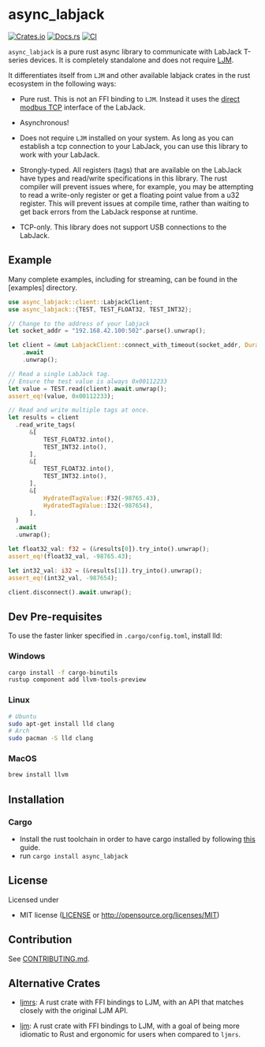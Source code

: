 # async_labjack

[![Crates.io](https://img.shields.io/crates/v/async_labjack.svg)](https://crates.io/crates/async_labjack)
[![Docs.rs](https://docs.rs/async_labjack/badge.svg)](https://docs.rs/async_labjack)
[![CI](https://github.com/nschrading/async_labjack/workflows/CI/badge.svg)](https://github.com/nschrading/async_labjack/actions)

`async_labjack` is a pure rust async library to communicate with LabJack T-series devices. It is completely standalone and does not require [LJM](https://support.labjack.com/docs/ljm-library-overview).

It differentiates itself from `LJM` and other available labjack crates in the rust ecosystem in the following ways:

* Pure rust. This is not an FFI binding to `LJM`. Instead it uses the [direct modbus TCP](https://support.labjack.com/docs/protocol-details-direct-modbus-tcp) interface of the LabJack.

* Asynchronous!

* Does not require `LJM` installed on your system. As long as you can establish a tcp connection to your LabJack, you can use this library to work with your LabJack.

* Strongly-typed. All registers (tags) that are available on the LabJack have types and read/write specifications in this library. The rust compiler will prevent issues where, for example, you may be attempting to read a write-only register or get a floating point value from a u32 register. This will prevent issues at compile time, rather than waiting to get back errors from the LabJack response at runtime.

* TCP-only. This library does not support USB connections to the LabJack.

## Example

Many complete examples, including for streaming, can be found in the [examples] directory.

```rust
use async_labjack::client::LabjackClient;
use async_labjack::{TEST, TEST_FLOAT32, TEST_INT32};

// Change to the address of your labjack
let socket_addr = "192.168.42.100:502".parse().unwrap();

let client = &mut LabjackClient::connect_with_timeout(socket_addr, Duration::from_millis(3000))
    .await
    .unwrap();

// Read a single LabJack tag.
// Ensure the test value is always 0x00112233
let value = TEST.read(client).await.unwrap();
assert_eq!(value, 0x00112233);

// Read and write multiple tags at once.
let results = client
  .read_write_tags(
      &[
          TEST_FLOAT32.into(),
          TEST_INT32.into(),
      ],
      &[
          TEST_FLOAT32.into(),
          TEST_INT32.into(),
      ],
      &[
          HydratedTagValue::F32(-98765.43),
          HydratedTagValue::I32(-987654),
      ],
  )
  .await
  .unwrap();

let float32_val: f32 = (&results[0]).try_into().unwrap();
assert_eq!(float32_val, -98765.43);

let int32_val: i32 = (&results[1]).try_into().unwrap();
assert_eq!(int32_val, -987654);

client.disconnect().await.unwrap();
```

## Dev Pre-requisites

To use the faster linker specified in `.cargo/config.toml`, install lld:

### Windows

```bash
cargo install -f cargo-binutils
rustup component add llvm-tools-preview
```

### Linux

```bash
# Ubuntu
sudo apt-get install lld clang
# Arch
sudo pacman -S lld clang
```

### MacOS

```bash
brew install llvm
```

## Installation

### Cargo

* Install the rust toolchain in order to have cargo installed by following
  [this](https://www.rust-lang.org/tools/install) guide.
* run `cargo install async_labjack`

## License

Licensed under

 * MIT license
   ([LICENSE](LICENSE) or http://opensource.org/licenses/MIT)

## Contribution

See [CONTRIBUTING.md](CONTRIBUTING.md).

## Alternative Crates
- [ljmrs](https://crates.io/crates/ljmrs): A rust crate with FFI bindings to LJM, with an API that matches closely with the original LJM API. 

- [ljm](https://crates.io/crates/ljm): A rust crate with FFI bindings to LJM, with a goal of being more idiomatic to Rust and ergonomic for users when compared to `ljmrs`.
